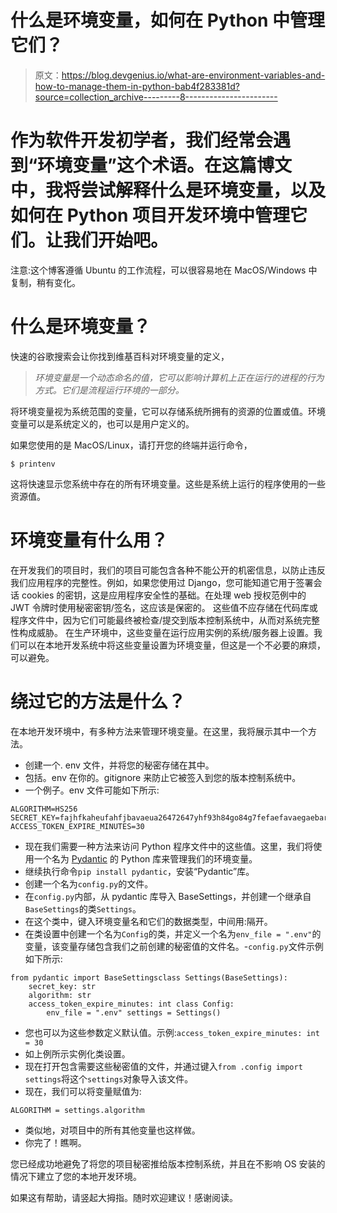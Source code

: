 # 什么是环境变量，如何在 Python 中管理它们？

> 原文：<https://blog.devgenius.io/what-are-environment-variables-and-how-to-manage-them-in-python-bab4f283381d?source=collection_archive---------8----------------------->

# 作为软件开发初学者，我们经常会遇到“环境变量”这个术语。在这篇博文中，我将尝试解释什么是环境变量，以及如何在 Python 项目开发环境中管理它们。让我们开始吧。
注意:这个博客遵循 Ubuntu 的工作流程，可以很容易地在 MacOS/Windows 中复制，稍有变化。

# 什么是环境变量？

快速的谷歌搜索会让你找到维基百科对环境变量的定义，

> *环境变量是一个动态命名的值，它可以影响计算机上正在运行的进程的行为方式。它们是流程运行环境的一部分。*

将环境变量视为系统范围的变量，它可以存储系统所拥有的资源的位置或值。环境变量可以是系统定义的，也可以是用户定义的。

如果您使用的是 MacOS/Linux，请打开您的终端并运行命令，

```
$ printenv
```

这将快速显示您系统中存在的所有环境变量。这些是系统上运行的程序使用的一些资源值。

# 环境变量有什么用？

在开发我们的项目时，我们的项目可能包含各种不能公开的机密信息，以防止违反我们应用程序的完整性。例如，如果您使用过 Django，您可能知道它用于签署会话 cookies 的密钥，这是应用程序安全性的基础。在处理 web 授权范例中的 JWT 令牌时使用秘密密钥/签名，这应该是保密的。
这些值不应存储在代码库或程序文件中，因为它们可能最终被检查/提交到版本控制系统中，从而对系统完整性构成威胁。
在生产环境中，这些变量在运行应用实例的系统/服务器上设置。我们可以在本地开发系统中将这些变量设置为环境变量，但这是一个不必要的麻烦，可以避免。

# 绕过它的方法是什么？

在本地开发环境中，有多种方法来管理环境变量。在这里，我将展示其中一个方法。

*   创建一个. env 文件，并将您的秘密存储在其中。
*   包括。env 在你的。gitignore 来防止它被签入到您的版本控制系统中。
*   一个例子。env 文件可能如下所示:

```
ALGORITHM=HS256
SECRET_KEY=fajhfkaheufahfjbavaeua26472647yhf93h84go84g7fefaefavaegaebartttb
ACCESS_TOKEN_EXPIRE_MINUTES=30
```

*   现在我们需要一种方法来访问 Python 程序文件中的这些值。这里，我们将使用一个名为 [Pydantic](https://pydantic-docs.helpmanual.io/) 的 Python 库来管理我们的环境变量。
*   继续执行命令`pip install pydantic`，安装“Pydantic”库。
*   创建一个名为`config.py`的文件。
*   在`config.py`内部，从 pydantic 库导入 BaseSettings，并创建一个继承自`BaseSettings`的类`Settings`。
*   在这个类中，键入环境变量名和它们的数据类型，中间用:隔开。
*   在类设置中创建一个名为`Config`的类，并定义一个名为`env_file = ".env"`的变量，该变量存储包含我们之前创建的秘密值的文件名。-`config.py`文件示例如下所示:

```
from pydantic import BaseSettingsclass Settings(BaseSettings):
    secret_key: str
    algorithm: str
    access_token_expire_minutes: int class Config:
        env_file = ".env" settings = Settings()
```

*   您也可以为这些参数定义默认值。示例:`access_token_expire_minutes: int = 30`
*   如上例所示实例化类设置。
*   现在打开包含需要这些秘密值的文件，并通过键入`from .config import settings`将这个`settings`对象导入该文件。
*   现在，我们可以将变量赋值为:

```
ALGORITHM = settings.algorithm
```

*   类似地，对项目中的所有其他变量也这样做。
*   你完了！瞧啊。

您已经成功地避免了将您的项目秘密推给版本控制系统，并且在不影响 OS 安装的情况下建立了您的本地开发环境。

如果这有帮助，请竖起大拇指。随时欢迎建议！感谢阅读。